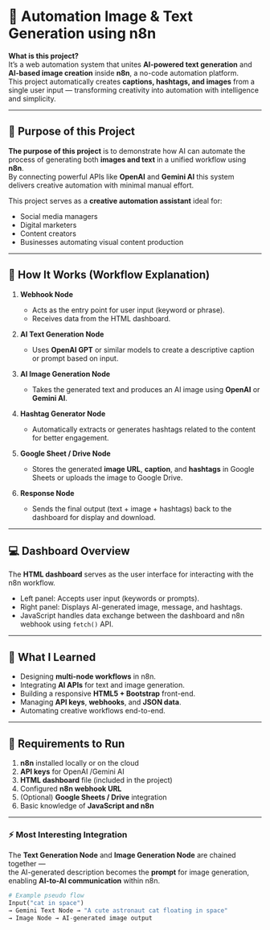 # 🤖 Automation Image & Text Generation using n8n

**What is this project?**  
It’s a web automation system that unites **AI-powered text generation** and **AI-based image creation** inside **n8n**, a no-code automation platform.  
This project automatically creates **captions, hashtags, and images** from a single user input — transforming creativity into automation with intelligence and simplicity.

---

## 🎯 Purpose of this Project
**The purpose of this project** is to demonstrate how AI can automate the process of generating both **images and text** in a unified workflow using **n8n**.  
By connecting powerful APIs like **OpenAI** and **Gemini AI** this system delivers creative automation with minimal manual effort.

This project serves as a **creative automation assistant** ideal for:
- Social media managers  
- Digital marketers  
- Content creators  
- Businesses automating visual content production  

---

## 🧩 How It Works (Workflow Explanation)

1. **Webhook Node**  
   - Acts as the entry point for user input (keyword or phrase).  
   - Receives data from the HTML dashboard.

2. **AI Text Generation Node**  
   - Uses **OpenAI GPT** or similar models to create a descriptive caption or prompt based on input.

3. **AI Image Generation Node**  
   - Takes the generated text and produces an AI image using **OpenAI** or **Gemini AI**.

4. **Hashtag Generator Node**  
   - Automatically extracts or generates hashtags related to the content for better engagement.

5. **Google Sheet / Drive Node**  
   - Stores the generated **image URL**, **caption**, and **hashtags** in Google Sheets or uploads the image to Google Drive.

6. **Response Node**  
   - Sends the final output (text + image + hashtags) back to the dashboard for display and download.

---

## 💻 Dashboard Overview
The **HTML dashboard** serves as the user interface for interacting with the n8n workflow.

- Left panel: Accepts user input (keywords or prompts).  
- Right panel: Displays AI-generated image, message, and hashtags.  
- JavaScript handles data exchange between the dashboard and n8n webhook using `fetch()` API.

---

## 🧠 What I Learned
- Designing **multi-node workflows** in n8n.  
- Integrating **AI APIs** for text and image generation.  
- Building a responsive **HTML5 + Bootstrap** front-end.  
- Managing **API keys**, **webhooks**, and **JSON data**.  
- Automating creative workflows end-to-end.

---

## 🧰 Requirements to Run
1. **n8n** installed locally or on the cloud  
2. **API keys** for OpenAI /Gemini AI
3. **HTML dashboard** file (included in the project)  
4. Configured **n8n webhook URL**  
5. (Optional) **Google Sheets / Drive** integration  
6. Basic knowledge of **JavaScript and n8n**

---

### ⚡ Most Interesting Integration
The **Text Generation Node** and **Image Generation Node** are chained together —  
the AI-generated description becomes the **prompt** for image generation, enabling **AI-to-AI communication** within n8n.

```python
# Example pseudo flow
Input("cat in space") 
→ Gemini Text Node → "A cute astronaut cat floating in space" 
→ Image Node → AI-generated image output
